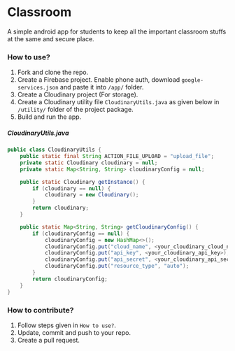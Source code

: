 # Classroom
A simple android app for students to keep all the important classroom stuffs at the same and secure place.

### How to use?
1. Fork and clone the repo.
2. Create a Firebase project. Enable phone auth, download `google-services.json` and paste it into `/app/` folder.
3. Create a Cloudinary project (For storage).
4. Create a Cloudinary utility file `CloudinaryUtils.java` as given below in `/utility/` folder of the project package.
5. Build and run the app.


##### CloudinaryUtils.java

```java
public class CloudinaryUtils {
    public static final String ACTION_FILE_UPLOAD = "upload_file";
    private static Cloudinary cloudinary = null;
    private static Map<String, String> cloudinaryConfig = null;

    public static Cloudinary getInstance() {
        if (cloudinary == null) {
            cloudinary = new Cloudinary();
        }
        return cloudinary;
    }

    public static Map<String, String> getCloudinaryConfig() {
        if (cloudinaryConfig == null) {
            cloudinaryConfig = new HashMap<>();
            cloudinaryConfig.put("cloud_name", <your_cloudinary_cloud_name>);
            cloudinaryConfig.put("api_key", <your_cloudinary_api_key>);
            cloudinaryConfig.put("api_secret", <your_cloudinary_api_secret>);
            cloudinaryConfig.put("resource_type", "auto");
        }
        return cloudinaryConfig;
    }
}
```


### How to contribute?

1. Follow steps given in `How to use?`.
2. Update, commit and push to your repo.
3. Create a pull  request.

